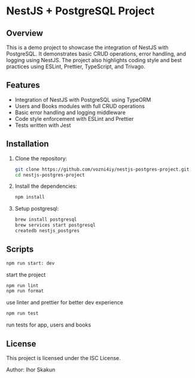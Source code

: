 # NestJS + PostgreSQL Project

## Overview

This is a demo project to showcase the integration of NestJS with PostgreSQL. It demonstrates basic CRUD operations, error handling, and logging using NestJS. The project also highlights coding style and best practices using ESLint, Prettier, TypeScript, and Trivago.

## Features

- Integration of NestJS with PostgreSQL using TypeORM
- Users and Books modules with full CRUD operations
- Basic error handling and logging middleware
- Code style enforcement with ESLint and Prettier
- Tests written with Jest

## Installation

1. Clone the repository:

   ```sh
   git clone https://github.com/vozni4iy/nestjs-postgres-project.git
   cd nestjs-postgres-project
   ```

2. Install the dependencies:

   ```sh
   npm install
   ```

3. Setup postgresql:

   ```sh
   brew install postgresql
   brew services start postgresql
   createdb nestjs_postgres
   ```

## Scripts

```sh
npm run start: dev
```

start the project

```sh
npm run lint
npm run format
```

use linter and prettier for better dev experience

```sh
npm run test
```

run tests for app, users and books

## License

This project is licensed under the ISC License.

Author: Ihor Skakun
